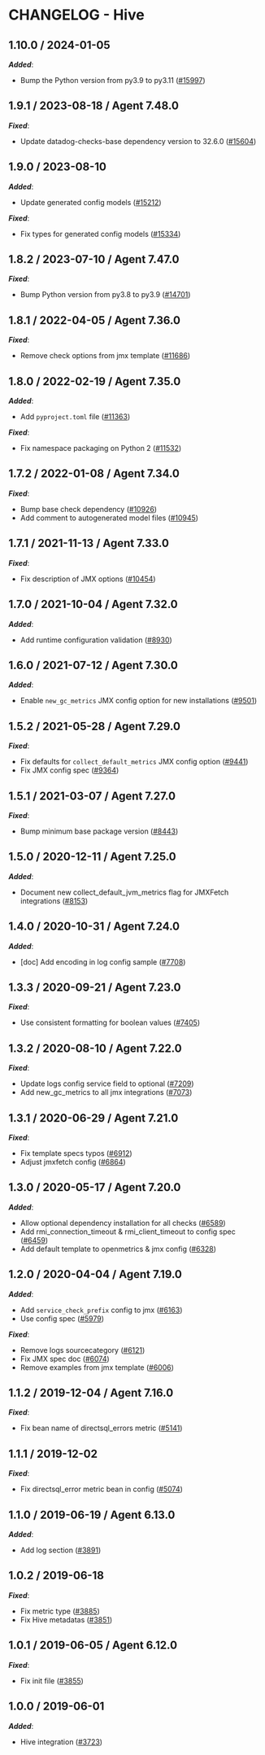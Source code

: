 # CHANGELOG - Hive

<!-- towncrier release notes start -->

## 1.10.0 / 2024-01-05

***Added***:

* Bump the Python version from py3.9 to py3.11 ([#15997](https://github.com/DataDog/integrations-core/pull/15997))

## 1.9.1 / 2023-08-18 / Agent 7.48.0

***Fixed***:

* Update datadog-checks-base dependency version to 32.6.0 ([#15604](https://github.com/DataDog/integrations-core/pull/15604))

## 1.9.0 / 2023-08-10

***Added***:

* Update generated config models ([#15212](https://github.com/DataDog/integrations-core/pull/15212))

***Fixed***:

* Fix types for generated config models ([#15334](https://github.com/DataDog/integrations-core/pull/15334))

## 1.8.2 / 2023-07-10 / Agent 7.47.0

***Fixed***:

* Bump Python version from py3.8 to py3.9 ([#14701](https://github.com/DataDog/integrations-core/pull/14701))

## 1.8.1 / 2022-04-05 / Agent 7.36.0

***Fixed***:

* Remove check options from jmx template ([#11686](https://github.com/DataDog/integrations-core/pull/11686))

## 1.8.0 / 2022-02-19 / Agent 7.35.0

***Added***:

* Add `pyproject.toml` file ([#11363](https://github.com/DataDog/integrations-core/pull/11363))

***Fixed***:

* Fix namespace packaging on Python 2 ([#11532](https://github.com/DataDog/integrations-core/pull/11532))

## 1.7.2 / 2022-01-08 / Agent 7.34.0

***Fixed***:

* Bump base check dependency ([#10926](https://github.com/DataDog/integrations-core/pull/10926))
* Add comment to autogenerated model files ([#10945](https://github.com/DataDog/integrations-core/pull/10945))

## 1.7.1 / 2021-11-13 / Agent 7.33.0

***Fixed***:

* Fix description of JMX options ([#10454](https://github.com/DataDog/integrations-core/pull/10454))

## 1.7.0 / 2021-10-04 / Agent 7.32.0

***Added***:

* Add runtime configuration validation ([#8930](https://github.com/DataDog/integrations-core/pull/8930))

## 1.6.0 / 2021-07-12 / Agent 7.30.0

***Added***:

* Enable `new_gc_metrics` JMX config option for new installations ([#9501](https://github.com/DataDog/integrations-core/pull/9501))

## 1.5.2 / 2021-05-28 / Agent 7.29.0

***Fixed***:

* Fix defaults for `collect_default_metrics` JMX config option ([#9441](https://github.com/DataDog/integrations-core/pull/9441))
* Fix JMX config spec ([#9364](https://github.com/DataDog/integrations-core/pull/9364))

## 1.5.1 / 2021-03-07 / Agent 7.27.0

***Fixed***:

* Bump minimum base package version ([#8443](https://github.com/DataDog/integrations-core/pull/8443))

## 1.5.0 / 2020-12-11 / Agent 7.25.0

***Added***:

* Document new collect_default_jvm_metrics flag for JMXFetch integrations ([#8153](https://github.com/DataDog/integrations-core/pull/8153))

## 1.4.0 / 2020-10-31 / Agent 7.24.0

***Added***:

* [doc] Add encoding in log config sample ([#7708](https://github.com/DataDog/integrations-core/pull/7708))

## 1.3.3 / 2020-09-21 / Agent 7.23.0

***Fixed***:

* Use consistent formatting for boolean values ([#7405](https://github.com/DataDog/integrations-core/pull/7405))

## 1.3.2 / 2020-08-10 / Agent 7.22.0

***Fixed***:

* Update logs config service field to optional ([#7209](https://github.com/DataDog/integrations-core/pull/7209))
* Add new_gc_metrics to all jmx integrations ([#7073](https://github.com/DataDog/integrations-core/pull/7073))

## 1.3.1 / 2020-06-29 / Agent 7.21.0

***Fixed***:

* Fix template specs typos ([#6912](https://github.com/DataDog/integrations-core/pull/6912))
* Adjust jmxfetch config ([#6864](https://github.com/DataDog/integrations-core/pull/6864))

## 1.3.0 / 2020-05-17 / Agent 7.20.0

***Added***:

* Allow optional dependency installation for all checks ([#6589](https://github.com/DataDog/integrations-core/pull/6589))
* Add rmi_connection_timeout & rmi_client_timeout to config spec ([#6459](https://github.com/DataDog/integrations-core/pull/6459))
* Add default template to openmetrics & jmx config ([#6328](https://github.com/DataDog/integrations-core/pull/6328))

## 1.2.0 / 2020-04-04 / Agent 7.19.0

***Added***:

* Add `service_check_prefix` config to jmx ([#6163](https://github.com/DataDog/integrations-core/pull/6163))
* Use config spec ([#5979](https://github.com/DataDog/integrations-core/pull/5979))

***Fixed***:

* Remove logs sourcecategory ([#6121](https://github.com/DataDog/integrations-core/pull/6121))
* Fix JMX spec doc ([#6074](https://github.com/DataDog/integrations-core/pull/6074))
* Remove examples from jmx template ([#6006](https://github.com/DataDog/integrations-core/pull/6006))

## 1.1.2 / 2019-12-04 / Agent 7.16.0

***Fixed***:

* Fix bean name of directsql_errors metric ([#5141](https://github.com/DataDog/integrations-core/pull/5141))

## 1.1.1 / 2019-12-02

***Fixed***:

* Fix directsql_error metric bean in config ([#5074](https://github.com/DataDog/integrations-core/pull/5074))

## 1.1.0 / 2019-06-19 / Agent 6.13.0

***Added***:

* Add log section ([#3891](https://github.com/DataDog/integrations-core/pull/3891))

## 1.0.2 / 2019-06-18

***Fixed***:

* Fix metric type ([#3885](https://github.com/DataDog/integrations-core/pull/3885))
* Fix Hive metadatas ([#3851](https://github.com/DataDog/integrations-core/pull/3851))

## 1.0.1 / 2019-06-05 / Agent 6.12.0

***Fixed***:

* Fix init file ([#3855](https://github.com/DataDog/integrations-core/pull/3855))

## 1.0.0 / 2019-06-01

***Added***:

* Hive integration ([#3723](https://github.com/DataDog/integrations-core/pull/3723))
